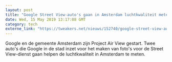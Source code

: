 ```yaml
---
layout: post
title: "Google Street View-auto's gaan in Amsterdam luchtkwaliteit meten"
date: Wed, 15 May 2019 13:17:08 GMT
category: tech
externe_link: "https://tweakers.net/nieuws/152740/google-street-view-autos-gaan-in-amsterdam-luchtkwaliteit-meten.html"
---
```


Google en de gemeente Amsterdam zijn Project Air View gestart. Twee auto's die Google in de stad inzet voor het maken van foto's voor de Street View-dienst gaan helpen de luchtkwaliteit in Amsterdam te meten.<img src="http://feeds.feedburner.com/~r/tweakers/mixed/~4/GrVFClqUf8Y" height="1" width="1" alt=""/>
